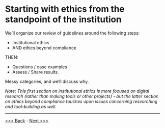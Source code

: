 # Starting with ethics from the standpoint of the institution

We’ll organize our review of guidelines around the following steps:

* Institutional ethics 
* AND ethics beyond compliance

THEN:

* Questions / case examples
* Assess / Share results. 

Messy categories, and we’ll discuss why.

*Note: This first section on institutional ethics is more focused on digital research (rather than making tools or other projects) - but the latter section on ethics beyond compliance touches upon issues concerning researching and tool-building as well.* 

******

[<<< Back](goals.md) - [Next >>>](belmont.md)




